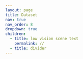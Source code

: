 ```yaml
---
layout: page
title: Dataset
nav: true
nav_order: 8
dropdown: true
children:
  - title: low vision scene text
    permalink: //
  - title: divider
---
```

